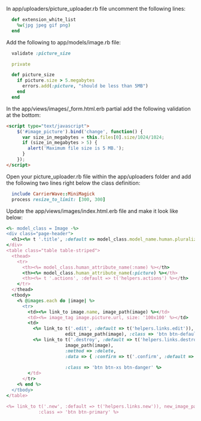 In app/uploaders/picture_uploader.rb file uncomment the following lines:
```ruby
  def extension_white_list    
    %w(jpg jpeg gif png) 
  end
```  
Add the following to app/models/image.rb file:
```ruby
  validate :picture_size

  private

  def picture_size
    if picture.size > 5.megabytes
      errors.add(:picture, "should be less than 5MB")
    end
  end
```
In the app/views/images/_form.html.erb partial add the following validation at the bottom:
```html
<script type="text/javascript">
    $('#image_picture').bind('change', function() {
      var size_in_megabytes = this.files[0].size/1024/1024;
      if (size_in_megabytes > 5) {
        alert('Maximum file size is 5 MB.');
      }
    });
</script>
```
Open your picture_uploader.rb file within the app/uploaders folder and add the following two lines right below the class definition:
```ruby
  include CarrierWave::MiniMagick 
  process resize_to_limit: [300, 300]
```
Update the app/views/images/index.html.erb file and make it look like below:
```ruby
<%- model_class = Image -%>
<div class="page-header">
  <h1><%= t '.title', :default => model_class.model_name.human.pluralize.titleize %></h1>
</div>
<table class="table table-striped">
  <thead>
    <tr>
      <th><%= model_class.human_attribute_name(:name) %></th>
      <th><%= model_class.human_attribute_name(:picture) %></th>
      <th><%= t '.actions', :default => t('helpers.actions') %></th>
    </tr>
  </thead>
  <tbody>
    <% @images.each do |image| %>
      <tr>
        <td><%= link_to image.name, image_path(image) %></td>
        <td><%= image_tag image.picture.url, size: '100x100' %></td>
        <td>
          <%= link_to t('.edit', :default => t('helpers.links.edit')),
                      edit_image_path(image), :class => 'btn btn-default btn-xs' %>
          <%= link_to t('.destroy', :default => t('helpers.links.destroy')),
                      image_path(image),
                      :method => :delete,
                      :data => { :confirm => t('.confirm', :default => t('helpers.links.confirm',
                                                                        :default => 'Are you sure?')) },
                      :class => 'btn btn-xs btn-danger' %>
        </td>
      </tr>
    <% end %>
  </tbody>
</table>

<%= link_to t('.new', :default => t('helpers.links.new')), new_image_path,
            :class => 'btn btn-primary' %>
```
